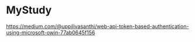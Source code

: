 # MyStudy
 
https://medium.com/@uppilivasanthi/web-api-token-based-authentication-using-microsoft-owin-77ab0645f156
